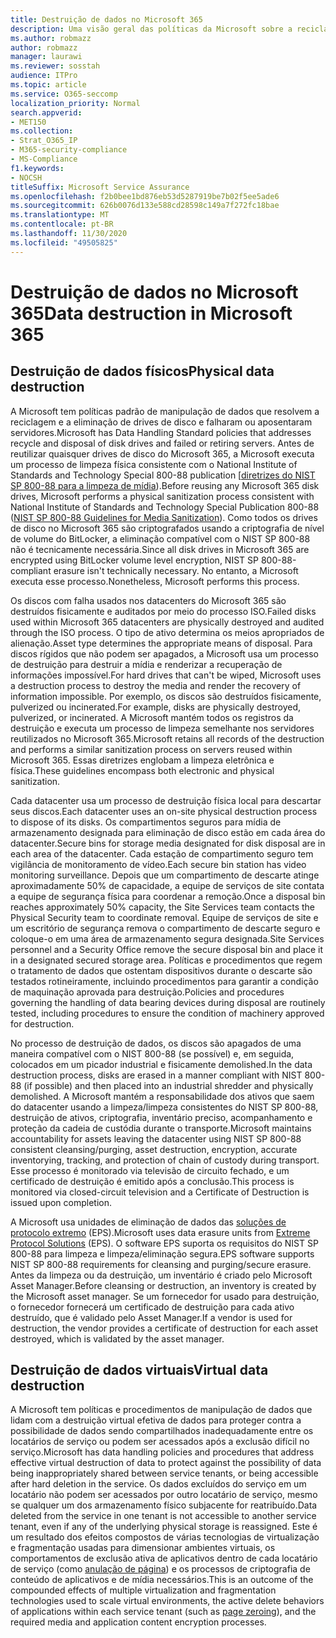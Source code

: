 ```yaml
---
title: Destruição de dados no Microsoft 365
description: Uma visão geral das políticas da Microsoft sobre a reciclagem, a alienação ou a destruição de drives e servidores de disco do Microsoft 365 Data Center.
ms.author: robmazz
author: robmazz
manager: laurawi
ms.reviewer: sosstah
audience: ITPro
ms.topic: article
ms.service: O365-seccomp
localization_priority: Normal
search.appverid:
- MET150
ms.collection:
- Strat_O365_IP
- M365-security-compliance
- MS-Compliance
f1.keywords:
- NOCSH
titleSuffix: Microsoft Service Assurance
ms.openlocfilehash: f2b0bee1bd876eb53d5287919be7b02f5ee5ade6
ms.sourcegitcommit: 626b0076d133e588cd28598c149a7f272fc18bae
ms.translationtype: MT
ms.contentlocale: pt-BR
ms.lasthandoff: 11/30/2020
ms.locfileid: "49505825"
---
```

# <a name="data-destruction-in-microsoft-365"></a><span data-ttu-id="fcfa8-103">Destruição de dados no Microsoft 365</span><span class="sxs-lookup"><span data-stu-id="fcfa8-103">Data destruction in Microsoft 365</span></span>

## <a name="physical-data-destruction"></a><span data-ttu-id="fcfa8-104">Destruição de dados físicos</span><span class="sxs-lookup"><span data-stu-id="fcfa8-104">Physical data destruction</span></span>

<span data-ttu-id="fcfa8-105">A Microsoft tem políticas padrão de manipulação de dados que resolvem a reciclagem e a eliminação de drives de disco e falharam ou aposentaram servidores.</span><span class="sxs-lookup"><span data-stu-id="fcfa8-105">Microsoft has Data Handling Standard policies that addresses recycle and disposal of disk drives and failed or retiring servers.</span></span> <span data-ttu-id="fcfa8-106">Antes de reutilizar quaisquer drives de disco do Microsoft 365, a Microsoft executa um processo de limpeza física consistente com o National Institute of Standards and Technology Special 800-88 publication [[diretrizes do NIST SP 800-88 para a limpeza de mídia](https://nvlpubs.nist.gov/nistpubs/SpecialPublications/NIST.SP.800-88r1.pdf)).</span><span class="sxs-lookup"><span data-stu-id="fcfa8-106">Before reusing any Microsoft 365 disk drives, Microsoft performs a physical sanitization process consistent with National Institute of Standards and Technology Special Publication 800-88 ([NIST SP 800-88 Guidelines for Media Sanitization](https://nvlpubs.nist.gov/nistpubs/SpecialPublications/NIST.SP.800-88r1.pdf)).</span></span> <span data-ttu-id="fcfa8-107">Como todos os drives de disco no Microsoft 365 são criptografados usando a criptografia de nível de volume do BitLocker, a eliminação compatível com o NIST SP 800-88 não é tecnicamente necessária.</span><span class="sxs-lookup"><span data-stu-id="fcfa8-107">Since all disk drives in Microsoft 365 are encrypted using BitLocker volume level encryption, NIST SP 800-88-compliant erasure isn't technically necessary.</span></span> <span data-ttu-id="fcfa8-108">No entanto, a Microsoft executa esse processo.</span><span class="sxs-lookup"><span data-stu-id="fcfa8-108">Nonetheless, Microsoft performs this process.</span></span>

<span data-ttu-id="fcfa8-109">Os discos com falha usados nos datacenters do Microsoft 365 são destruídos fisicamente e auditados por meio do processo ISO.</span><span class="sxs-lookup"><span data-stu-id="fcfa8-109">Failed disks used within Microsoft 365 datacenters are physically destroyed and audited through the ISO process.</span></span> <span data-ttu-id="fcfa8-110">O tipo de ativo determina os meios apropriados de alienação.</span><span class="sxs-lookup"><span data-stu-id="fcfa8-110">Asset type determines the appropriate means of disposal.</span></span> <span data-ttu-id="fcfa8-111">Para discos rígidos que não podem ser apagados, a Microsoft usa um processo de destruição para destruir a mídia e renderizar a recuperação de informações impossível.</span><span class="sxs-lookup"><span data-stu-id="fcfa8-111">For hard drives that can't be wiped, Microsoft uses a destruction process to destroy the media and render the recovery of information impossible.</span></span> <span data-ttu-id="fcfa8-112">Por exemplo, os discos são destruídos fisicamente, pulverized ou incinerated.</span><span class="sxs-lookup"><span data-stu-id="fcfa8-112">For example, disks are physically destroyed, pulverized, or incinerated.</span></span> <span data-ttu-id="fcfa8-113">A Microsoft mantém todos os registros da destruição e executa um processo de limpeza semelhante nos servidores reutilizados no Microsoft 365.</span><span class="sxs-lookup"><span data-stu-id="fcfa8-113">Microsoft retains all records of the destruction and performs a similar sanitization process on servers reused within Microsoft 365.</span></span> <span data-ttu-id="fcfa8-114">Essas diretrizes englobam a limpeza eletrônica e física.</span><span class="sxs-lookup"><span data-stu-id="fcfa8-114">These guidelines encompass both electronic and physical sanitization.</span></span>

<span data-ttu-id="fcfa8-115">Cada datacenter usa um processo de destruição física local para descartar seus discos.</span><span class="sxs-lookup"><span data-stu-id="fcfa8-115">Each datacenter uses an on-site physical destruction process to dispose of its disks.</span></span> <span data-ttu-id="fcfa8-116">Os compartimentos seguros para mídia de armazenamento designada para eliminação de disco estão em cada área do datacenter.</span><span class="sxs-lookup"><span data-stu-id="fcfa8-116">Secure bins for storage media designated for disk disposal are in each area of the datacenter.</span></span> <span data-ttu-id="fcfa8-117">Cada estação de compartimento seguro tem vigilância de monitoramento de vídeo.</span><span class="sxs-lookup"><span data-stu-id="fcfa8-117">Each secure bin station has video monitoring surveillance.</span></span> <span data-ttu-id="fcfa8-118">Depois que um compartimento de descarte atinge aproximadamente 50% de capacidade, a equipe de serviços de site contata a equipe de segurança física para coordenar a remoção.</span><span class="sxs-lookup"><span data-stu-id="fcfa8-118">Once a disposal bin reaches approximately 50% capacity, the Site Services team contacts the Physical Security team to coordinate removal.</span></span> <span data-ttu-id="fcfa8-119">Equipe de serviços de site e um escritório de segurança remova o compartimento de descarte seguro e coloque-o em uma área de armazenamento segura designada.</span><span class="sxs-lookup"><span data-stu-id="fcfa8-119">Site Services personnel and a Security Office remove the secure disposal bin and place it in a designated secured storage area.</span></span> <span data-ttu-id="fcfa8-120">Políticas e procedimentos que regem o tratamento de dados que ostentam dispositivos durante o descarte são testados rotineiramente, incluindo procedimentos para garantir a condição de maquinação aprovada para destruição.</span><span class="sxs-lookup"><span data-stu-id="fcfa8-120">Policies and procedures governing the handling of data bearing devices during disposal are routinely tested, including procedures to ensure the condition of machinery approved for destruction.</span></span>

<span data-ttu-id="fcfa8-121">No processo de destruição de dados, os discos são apagados de uma maneira compatível com o NIST 800-88 (se possível) e, em seguida, colocados em um picador industrial e fisicamente demolished.</span><span class="sxs-lookup"><span data-stu-id="fcfa8-121">In the data destruction process, disks are erased in a manner compliant with NIST 800-88 (if possible) and then placed into an industrial shredder and physically demolished.</span></span> <span data-ttu-id="fcfa8-122">A Microsoft mantém a responsabilidade dos ativos que saem do datacenter usando a limpeza/limpeza consistentes do NIST SP 800-88, destruição de ativos, criptografia, inventário preciso, acompanhamento e proteção da cadeia de custódia durante o transporte.</span><span class="sxs-lookup"><span data-stu-id="fcfa8-122">Microsoft maintains accountability for assets leaving the datacenter using NIST SP 800-88 consistent cleansing/purging, asset destruction, encryption, accurate inventorying, tracking, and protection of chain of custody during transport.</span></span> <span data-ttu-id="fcfa8-123">Esse processo é monitorado via televisão de circuito fechado, e um certificado de destruição é emitido após a conclusão.</span><span class="sxs-lookup"><span data-stu-id="fcfa8-123">This process is monitored via closed-circuit television and a Certificate of Destruction is issued upon completion.</span></span>

<span data-ttu-id="fcfa8-124">A Microsoft usa unidades de eliminação de dados das [soluções de protocolo extremo](https://www.enterprisedataerasure.com/) (EPS).</span><span class="sxs-lookup"><span data-stu-id="fcfa8-124">Microsoft uses data erasure units from [Extreme Protocol Solutions](https://www.enterprisedataerasure.com/) (EPS).</span></span> <span data-ttu-id="fcfa8-125">O software EPS suporta os requisitos do NIST SP 800-88 para limpeza e limpeza/eliminação segura.</span><span class="sxs-lookup"><span data-stu-id="fcfa8-125">EPS software supports NIST SP 800-88 requirements for cleansing and purging/secure erasure.</span></span> <span data-ttu-id="fcfa8-126">Antes da limpeza ou da destruição, um inventário é criado pelo Microsoft Asset Manager.</span><span class="sxs-lookup"><span data-stu-id="fcfa8-126">Before cleansing or destruction, an inventory is created by the Microsoft asset manager.</span></span> <span data-ttu-id="fcfa8-127">Se um fornecedor for usado para destruição, o fornecedor fornecerá um certificado de destruição para cada ativo destruído, que é validado pelo Asset Manager.</span><span class="sxs-lookup"><span data-stu-id="fcfa8-127">If a vendor is used for destruction, the vendor provides a certificate of destruction for each asset destroyed, which is validated by the asset manager.</span></span>

## <a name="virtual-data-destruction"></a><span data-ttu-id="fcfa8-128">Destruição de dados virtuais</span><span class="sxs-lookup"><span data-stu-id="fcfa8-128">Virtual data destruction</span></span>

<span data-ttu-id="fcfa8-129">A Microsoft tem políticas e procedimentos de manipulação de dados que lidam com a destruição virtual efetiva de dados para proteger contra a possibilidade de dados sendo compartilhados inadequadamente entre os locatários de serviço ou podem ser acessados após a exclusão difícil no serviço.</span><span class="sxs-lookup"><span data-stu-id="fcfa8-129">Microsoft has data handling policies and procedures that address effective virtual destruction of data to protect against the possibility of data being inappropriately shared between service tenants, or being accessible after hard deletion in the service.</span></span> <span data-ttu-id="fcfa8-130">Os dados excluídos do serviço em um locatário não podem ser acessados por outro locatário de serviço, mesmo se qualquer um dos armazenamento físico subjacente for reatribuído.</span><span class="sxs-lookup"><span data-stu-id="fcfa8-130">Data deleted from the service in one tenant is not accessible to another service tenant, even if any of the underlying physical storage is reassigned.</span></span> <span data-ttu-id="fcfa8-131">Este é um resultado dos efeitos compostos de várias tecnologias de virtualização e fragmentação usadas para dimensionar ambientes virtuais, os comportamentos de exclusão ativa de aplicativos dentro de cada locatário de serviço (como [anulação de página](https://docs.microsoft.com/office365/securitycompliance/office-365-exchange-online-data-deletion#page-zeroing)) e os processos de criptografia de conteúdo de aplicativos e de mídia necessários.</span><span class="sxs-lookup"><span data-stu-id="fcfa8-131">This is an outcome of the compounded effects of multiple virtualization and fragmentation technologies used to scale virtual environments, the active delete behaviors of applications within each service tenant (such as [page zeroing](https://docs.microsoft.com/office365/securitycompliance/office-365-exchange-online-data-deletion#page-zeroing)), and the required media and application content encryption processes.</span></span>